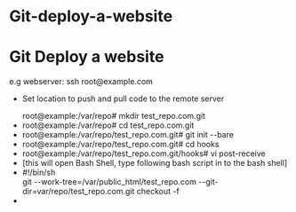 # Git-deploy-a-website

<h1>Git Deploy a website</h1>
e.g webserver: ssh root@example.com
<ul>
  <li>
    <p>Set location to push and pull code to the remote server</p>
    root@example:/var/repo# mkdir test_repo.com.git
  </li>
  <li>root@example:/var/repo# cd test_repo.com.git</li>
  <li>root@example:/var/repo/test_repo.com.git# git init --bare</li>
  <li>root@example:/var/repo/test_repo.com.git# cd hooks</li>
  <li>root@example:/var/repo/test_repo.com.git/hooks# vi post-receive</li>
  <li>[this will open Bash Shell, type following bash script in to the bash shell]</li>
  <li>#!/bin/sh<br />
    git --work-tree=/var/public_html/test_repo.com --git-dir=var/repo/test_repo.com.git checkout -f
  </li>
  <li></li>
  </ul>

